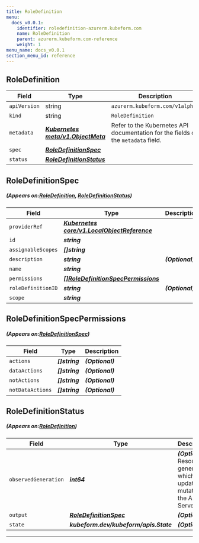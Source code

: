 ```yaml
---
title: RoleDefinition
menu:
  docs_v0.0.1:
    identifier: roledefinition-azurerm.kubeform.com
    name: RoleDefinition
    parent: azurerm.kubeform.com-reference
    weight: 1
menu_name: docs_v0.0.1
section_menu_id: reference
---
```


## RoleDefinition
| Field | Type | Description |
| ------ | ----- | ----------- |
| `apiVersion` | string | `azurerm.kubeform.com/v1alpha1` |
|    `kind` | string | `RoleDefinition` |
| `metadata` | ***[Kubernetes meta/v1.ObjectMeta](https://kubernetes.io/docs/reference/generated/kubernetes-api/v1.13/#objectmeta-v1-meta)***|Refer to the Kubernetes API documentation for the fields of the `metadata` field.|
| `spec` | ***[RoleDefinitionSpec](#RoleDefinitionSpec)***||
| `status` | ***[RoleDefinitionStatus](#RoleDefinitionStatus)***||
## RoleDefinitionSpec
##### (Appears on:[RoleDefinition](#RoleDefinition), [RoleDefinitionStatus](#RoleDefinitionStatus))
| Field | Type | Description |
| ------ | ----- | ----------- |
| `providerRef` | ***[Kubernetes core/v1.LocalObjectReference](https://kubernetes.io/docs/reference/generated/kubernetes-api/v1.13/#localobjectreference-v1-core)***||
| `id` | ***string***||
| `assignableScopes` | ***[]string***||
| `description` | ***string***| ***(Optional)*** |
| `name` | ***string***||
| `permissions` | ***[[]RoleDefinitionSpecPermissions](#RoleDefinitionSpecPermissions)***||
| `roleDefinitionID` | ***string***| ***(Optional)*** |
| `scope` | ***string***||
## RoleDefinitionSpecPermissions
##### (Appears on:[RoleDefinitionSpec](#RoleDefinitionSpec))
| Field | Type | Description |
| ------ | ----- | ----------- |
| `actions` | ***[]string***| ***(Optional)*** |
| `dataActions` | ***[]string***| ***(Optional)*** |
| `notActions` | ***[]string***| ***(Optional)*** |
| `notDataActions` | ***[]string***| ***(Optional)*** |
## RoleDefinitionStatus
##### (Appears on:[RoleDefinition](#RoleDefinition))
| Field | Type | Description |
| ------ | ----- | ----------- |
| `observedGeneration` | ***int64***| ***(Optional)*** Resource generation, which is updated on mutation by the API Server.|
| `output` | ***[RoleDefinitionSpec](#RoleDefinitionSpec)***| ***(Optional)*** |
| `state` | ***kubeform.dev/kubeform/apis.State***| ***(Optional)*** |
---
